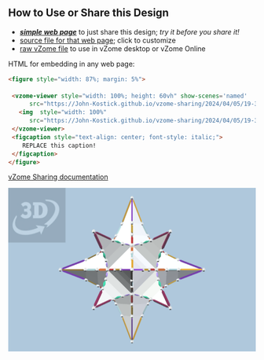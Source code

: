 
## How to Use or Share this Design

 - [***simple web page***](<https://John-Kostick.github.io/vzome-sharing/2024/04/05/19-38-54-14-pt.-star/>) to just share this design; *try it before you share it!*
 - [source file for that web page](<https://github.com/John-Kostick/vzome-sharing/edit/main/2024/04/05/19-38-54-14-pt.-star/index.md>); click to customize
 - [raw vZome file](<https://raw.githubusercontent.com/John-Kostick/vzome-sharing/main/2024/04/05/19-38-54-14-pt.-star/14-pt.-star.vZome>) to use in vZome desktop or vZome Online
 
 HTML for embedding in any web page:
 ```html
<figure style="width: 87%; margin: 5%">
  
  <vzome-viewer style="width: 100%; height: 60vh" show-scenes='named'
       src="https://John-Kostick.github.io/vzome-sharing/2024/04/05/19-38-54-14-pt.-star/14-pt.-star.vZome" >
    <img  style="width: 100%"
       src="https://John-Kostick.github.io/vzome-sharing/2024/04/05/19-38-54-14-pt.-star/14-pt.-star.png" >
  </vzome-viewer>
  <figcaption style="text-align: center; font-style: italic;">
     REPLACE this caption!
  </figcaption>
</figure>

 ```

[vZome Sharing documentation](https://vzome.github.io/vzome/sharing.html#how-it-works)

![Image](<14-pt.-star.png>)

